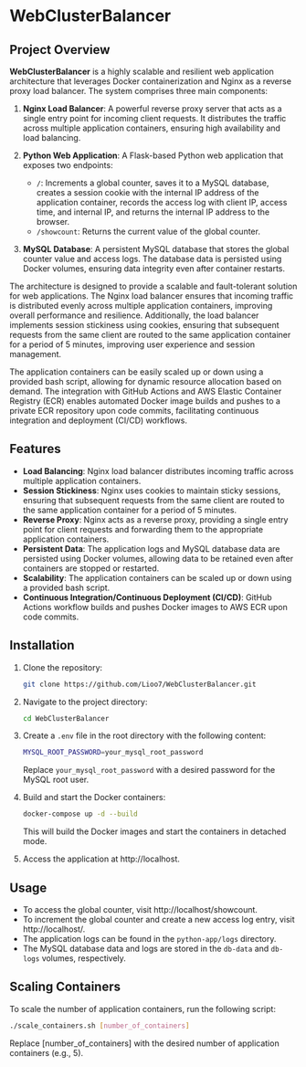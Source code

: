 # WebClusterBalancer

## Project Overview

**WebClusterBalancer** is a highly scalable and resilient web application architecture that leverages Docker containerization and Nginx as a reverse proxy load balancer. The system comprises three main components:

1. **Nginx Load Balancer**: A powerful reverse proxy server that acts as a single entry point for incoming client requests. It distributes the traffic across multiple application containers, ensuring high availability and load balancing.

2. **Python Web Application**: A Flask-based Python web application that exposes two endpoints:
   - `/`: Increments a global counter, saves it to a MySQL database, creates a session cookie with the internal IP address of the application container, records the access log with client IP, access time, and internal IP, and returns the internal IP address to the browser.
   - `/showcount`: Returns the current value of the global counter.

3. **MySQL Database**: A persistent MySQL database that stores the global counter value and access logs. The database data is persisted using Docker volumes, ensuring data integrity even after container restarts.

The architecture is designed to provide a scalable and fault-tolerant solution for web applications. The Nginx load balancer ensures that incoming traffic is distributed evenly across multiple application containers, improving overall performance and resilience. Additionally, the load balancer implements session stickiness using cookies, ensuring that subsequent requests from the same client are routed to the same application container for a period of 5 minutes, improving user experience and session management.

The application containers can be easily scaled up or down using a provided bash script, allowing for dynamic resource allocation based on demand. The integration with GitHub Actions and AWS Elastic Container Registry (ECR) enables automated Docker image builds and pushes to a private ECR repository upon code commits, facilitating continuous integration and deployment (CI/CD) workflows.

## Features

- **Load Balancing**: Nginx load balancer distributes incoming traffic across multiple application containers.
- **Session Stickiness**: Nginx uses cookies to maintain sticky sessions, ensuring that subsequent requests from the same client are routed to the same application container for a period of 5 minutes.
- **Reverse Proxy**: Nginx acts as a reverse proxy, providing a single entry point for client requests and forwarding them to the appropriate application containers.
- **Persistent Data**: The application logs and MySQL database data are persisted using Docker volumes, allowing data to be retained even after containers are stopped or restarted.
- **Scalability**: The application containers can be scaled up or down using a provided bash script.
- **Continuous Integration/Continuous Deployment (CI/CD)**: GitHub Actions workflow builds and pushes Docker images to AWS ECR upon code commits.

## Installation

1. Clone the repository:

    ```bash
    git clone https://github.com/Lioo7/WebClusterBalancer.git
    ```

2. Navigate to the project directory:

    ```bash
    cd WebClusterBalancer
    ```

3. Create a `.env` file in the root directory with the following content:

    ```bash
    MYSQL_ROOT_PASSWORD=your_mysql_root_password
    ```

    Replace `your_mysql_root_password` with a desired password for the MySQL root user.

4. Build and start the Docker containers:

    ```bash
    docker-compose up -d --build
    ```

    This will build the Docker images and start the containers in detached mode.

5. Access the application at http://localhost.

## Usage

- To access the global counter, visit http://localhost/showcount.
- To increment the global counter and create a new access log entry, visit http://localhost/.
- The application logs can be found in the `python-app/logs` directory.
- The MySQL database data and logs are stored in the `db-data` and `db-logs` volumes, respectively.

## Scaling Containers

To scale the number of application containers, run the following script:

```bash
./scale_containers.sh [number_of_containers]
```

Replace [number_of_containers] with the desired number of application containers (e.g., 5).